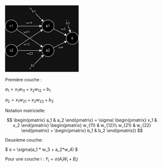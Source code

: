 ![fully connected neural network with 2 inputs one hidden layerof two neuron and one output](images/nn.jpg "example network")

Première couche :

$a_1 = x_1w_{11} + x_2w_{12} + b_1$

$a_2 = x_1w_{21} + x_2w_{22} + b_2$

Notation matricielle:

$$
\begin{pmatrix}
a_1 & a_2
\end{pmatrix}
= \sigma(
\begin{pmatrix}
x_1 & x_2
\end{pmatrix}
\begin{pmatrix}
w_{11} & w_{12}\\
w_{21} & w_{22}
\end{pmatrix}
+
\begin{pmatrix}
b_1 & b_2
\end{pmatrix})
$$

Deuxième couche:

$ o = \sigma(a_1 * w_3 + a_2*w_4) $

Pour une couche i : $Y_i = \sigma(A_iW_i + B_i)$
